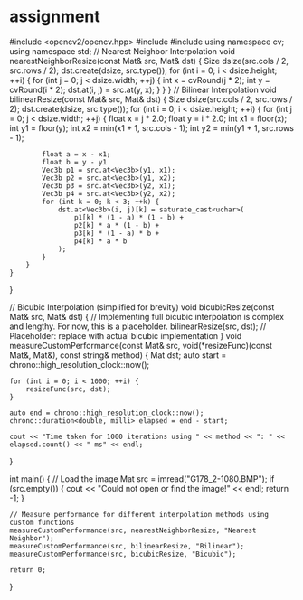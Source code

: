 # assignment
#include <opencv2/opencv.hpp>
#include <iostream>
#include <chrono>
using namespace cv;
using namespace std;
// Nearest Neighbor Interpolation
void nearestNeighborResize(const Mat& src, Mat& dst) {
    Size dsize(src.cols / 2, src.rows / 2);
    dst.create(dsize, src.type());
    for (int i = 0; i < dsize.height; ++i) {
        for (int j = 0; j < dsize.width; ++j) {
            int x = cvRound(j * 2);
            int y = cvRound(i * 2);
            dst.at<Vec3b>(i, j) = src.at<Vec3b>(y, x);
        }
    }
}
// Bilinear Interpolation
void bilinearResize(const Mat& src, Mat& dst) {
    Size dsize(src.cols / 2, src.rows / 2);
    dst.create(dsize, src.type());
    for (int i = 0; i < dsize.height; ++i) {
        for (int j = 0; j < dsize.width; ++j) {
            float x = j * 2.0;
            float y = i * 2.0;
            int x1 = floor(x);
            int y1 = floor(y);
            int x2 = min(x1 + 1, src.cols - 1);
            int y2 = min(y1 + 1, src.rows - 1);
            
            float a = x - x1;
            float b = y - y1 
            Vec3b p1 = src.at<Vec3b>(y1, x1);
            Vec3b p2 = src.at<Vec3b>(y1, x2);
            Vec3b p3 = src.at<Vec3b>(y2, x1);
            Vec3b p4 = src.at<Vec3b>(y2, x2);  
            for (int k = 0; k < 3; ++k) {
                dst.at<Vec3b>(i, j)[k] = saturate_cast<uchar>(
                    p1[k] * (1 - a) * (1 - b) +
                    p2[k] * a * (1 - b) +
                    p3[k] * (1 - a) * b +
                    p4[k] * a * b
                );
            }
        }
    }
}

// Bicubic Interpolation (simplified for brevity)
void bicubicResize(const Mat& src, Mat& dst) {
    // Implementing full bicubic interpolation is complex and lengthy. For now, this is a placeholder.
    bilinearResize(src, dst);  // Placeholder: replace with actual bicubic implementation
}
void measureCustomPerformance(const Mat& src, void(*resizeFunc)(const Mat&, Mat&), const string& method) {
    Mat dst;
    auto start = chrono::high_resolution_clock::now();

    for (int i = 0; i < 1000; ++i) {
        resizeFunc(src, dst);
    }

    auto end = chrono::high_resolution_clock::now();
    chrono::duration<double, milli> elapsed = end - start;

    cout << "Time taken for 1000 iterations using " << method << ": " << elapsed.count() << " ms" << endl;
}

int main() {
    // Load the image
    Mat src = imread("G178_2-1080.BMP");
    if (src.empty()) {
        cout << "Could not open or find the image!" << endl;
        return -1;
    }

    // Measure performance for different interpolation methods using custom functions
    measureCustomPerformance(src, nearestNeighborResize, "Nearest Neighbor");
    measureCustomPerformance(src, bilinearResize, "Bilinear");
    measureCustomPerformance(src, bicubicResize, "Bicubic");

    return 0;
}
